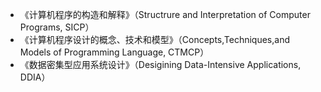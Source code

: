 - 《计算机程序的构造和解释》（Structrure and Interpretation of Computer Programs, SICP）
- 《计算机程序设计的概念、技术和模型》（Concepts,Techniques,and Models of Programming Language, CTMCP）
- 《数据密集型应用系统设计》（Desigining Data-Intensive Applications, DDIA）